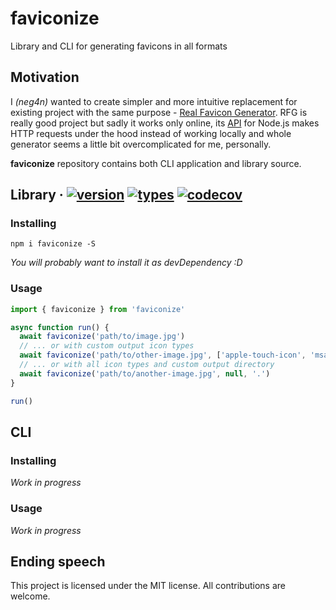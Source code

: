 # faviconize

Library and CLI for generating favicons in all formats

## Motivation

I _(neg4n)_ wanted to create simpler and more intuitive replacement
for existing project with the same purpose - [Real Favicon Generator](https://realfavicongenerator.net).
RFG is really good project but sadly it works only online, its [API](https://github.com/RealFaviconGenerator/rfg-api) for Node.js makes HTTP requests under the hood instead of working locally and whole generator seems a little bit overcomplicated for me, personally.

**faviconize** repository contains both CLI application and library source.

## Library &middot; [![version](https://badgen.net/npm/v/faviconize)](https://www.npmjs.com/package/faviconize) [![types](https://badgen.net/npm/types/faviconize)](https://www.npmjs.com/package/faviconize) [![codecov](https://codecov.io/gh/neg4n/faviconize/branch/main/graph/badge.svg?token=NJRF3CG3W0)](https://codecov.io/gh/neg4n/faviconize)

### Installing

```shell
npm i faviconize -S
```

_You will probably want to install it as devDependency :D_

### Usage

```js
import { faviconize } from 'faviconize'

async function run() {
  await faviconize('path/to/image.jpg')
  // ... or with custom output icon types
  await faviconize('path/to/other-image.jpg', ['apple-touch-icon', 'msapplication-TileImage']) 
  // ... or with all icon types and custom output directory
  await faviconize('path/to/another-image.jpg', null, '.') 
}

run()
```

## CLI

### Installing

_Work in progress_

### Usage

_Work in progress_


## Ending speech

This project is licensed under the MIT license.
All contributions are welcome.
